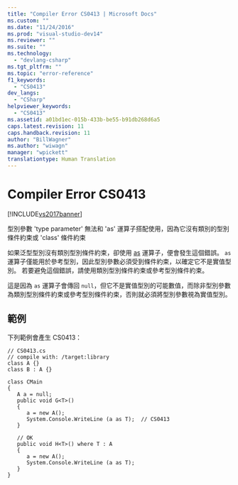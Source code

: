 ```yaml
---
title: "Compiler Error CS0413 | Microsoft Docs"
ms.custom: ""
ms.date: "11/24/2016"
ms.prod: "visual-studio-dev14"
ms.reviewer: ""
ms.suite: ""
ms.technology: 
  - "devlang-csharp"
ms.tgt_pltfrm: ""
ms.topic: "error-reference"
f1_keywords: 
  - "CS0413"
dev_langs: 
  - "CSharp"
helpviewer_keywords: 
  - "CS0413"
ms.assetid: a01bd1ec-015b-433b-be55-b91db268d6a5
caps.latest.revision: 11
caps.handback.revision: 11
author: "BillWagner"
ms.author: "wiwagn"
manager: "wpickett"
translationtype: Human Translation
---
```

# Compiler Error CS0413
[!INCLUDE[vs2017banner](../../../csharp/includes/vs2017banner.md)]

型別參數 'type parameter' 無法和 'as' 運算子搭配使用，因為它沒有類別的型別條件約束或 'class' 條件約束  
  
 如果泛型型別沒有類別型別條件約束，卻使用 [as](../../../csharp/language-reference/keywords/as.md) 運算子，便會發生這個錯誤。  `as` 運算子僅能用於參考型別，因此型別參數必須受到條件約束，以確定它不是實值型別。  若要避免這個錯誤，請使用類別型別條件約束或參考型別條件約束。  
  
 這是因為 `as` 運算子會傳回 `null`，但它不是實值型別的可能數值，而除非型別參數為類別型別條件約束或參考型別條件約束，否則就必須將型別參數視為實值型別。  
  
## 範例  
 下列範例會產生 CS0413：  
  
```  
// CS0413.cs  
// compile with: /target:library  
class A {}  
class B : A {}  
  
class CMain  
{  
   A a = null;  
   public void G<T>()  
   {  
      a = new A();  
      System.Console.WriteLine (a as T);  // CS0413  
   }  
  
   // OK  
   public void H<T>() where T : A  
   {  
      a = new A();  
      System.Console.WriteLine (a as T);  
   }  
}  
```